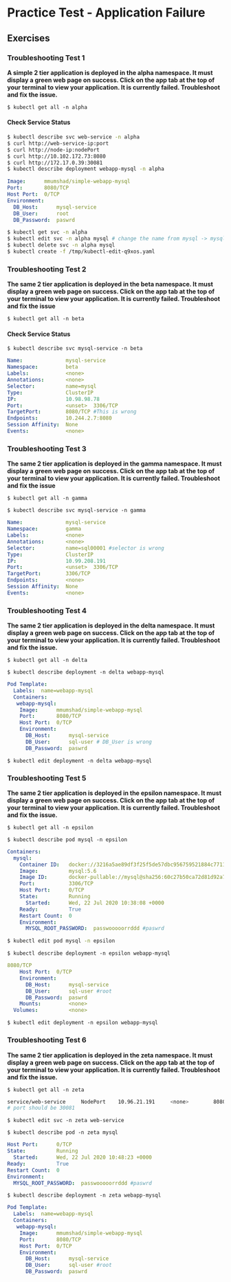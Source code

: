 # Practice Test - Application Failure

## Exercises

### Troubleshooting Test 1

**A simple 2 tier application is deployed in the alpha namespace. It must display a green web page on success. Click on the app tab at the top of your terminal to view your application. It is currently failed. Troubleshoot and fix the issue.**

`$ kubectl get all -n alpha`

#### Check Service Status

```bash
$ kubectl describe svc web-service -n alpha
$ curl http://web-service-ip:port
$ curl http://node-ip:nodePort
$ curl http://10.102.172.73:8080
$ curl http://172.17.0.39:30081
$ kubectl describe deployment webapp-mysql -n alpha
```

```yaml
Image:      mmumshad/simple-webapp-mysql
Port:       8080/TCP
Host Port:  0/TCP
Environment:
  DB_Host:      mysql-service
  DB_User:      root
  DB_Password:  paswrd
```

```bash
$ kubectl get svc -n alpha
$ kubectl edit svc -n alpha mysql # change the name from mysql -> mysql-service
$ kubectl delete svc -n alpha mysql
$ kubectl create -f /tmp/kubectl-edit-q9xos.yaml
```

### Troubleshooting Test 2

**The same 2 tier application is deployed in the beta namespace. It must display a green web page on success. Click on the app tab at the top of your terminal to view your application. It is currently failed. Troubleshoot and fix the issue**

`$ kubectl get all -n beta`

#### Check Service Status

`$ kubectl describe svc mysql-service -n beta`

```yaml
Name:              mysql-service
Namespace:         beta
Labels:            <none>
Annotations:       <none>
Selector:          name=mysql
Type:              ClusterIP
IP:                10.98.98.78
Port:              <unset>  3306/TCP
TargetPort:        8080/TCP #This is wrong
Endpoints:         10.244.2.7:8080
Session Affinity:  None
Events:            <none>
```

### Troubleshooting Test 3

**The same 2 tier application is deployed in the gamma namespace. It must display a green web page on success. Click on the app tab at the top of your terminal to view your application. It is currently failed. Troubleshoot and fix the issue**

`$ kubectl get all -n gamma`

`$ kubectl describe svc mysql-service -n gamma`

```yaml
Name:              mysql-service
Namespace:         gamma
Labels:            <none>
Annotations:       <none>
Selector:          name=sql00001 #selector is wrong
Type:              ClusterIP
IP:                10.99.208.191
Port:              <unset>  3306/TCP
TargetPort:        3306/TCP
Endpoints:         <none>
Session Affinity:  None
Events:            <none>
```

### Troubleshooting Test 4

**The same 2 tier application is deployed in the delta namespace. It must display a green web page on success. Click on the app tab at the top of your terminal to view your application. It is currently failed. Troubleshoot and fix the issue.**

`$ kubectl get all -n delta`

`$ kubectl describe deployment -n delta webapp-mysql`

```yaml
Pod Template:
  Labels:  name=webapp-mysql
  Containers:
   webapp-mysql:
    Image:      mmumshad/simple-webapp-mysql
    Port:       8080/TCP
    Host Port:  0/TCP
    Environment:
      DB_Host:      mysql-service
      DB_User:      sql-user # DB_User is wrong
      DB_Password:  paswrd
```

`$ kubectl edit deployment -n delta webapp-mysql`

### Troubleshooting Test 5

**The same 2 tier application is deployed in the epsilon namespace. It must display a green web page on success. Click on the app tab at the top of your terminal to view your application. It is currently failed. Troubleshoot and fix the issue.**

`$ kubectl get all -n epsilon`

`$ kubectl describe pod mysql -n epsilon`

```yaml
Containers:
  mysql:
    Container ID:   docker://3216a5ae89df3f25f5de57dbc956759521884c771144e13c46357caa9fb49bdc
    Image:          mysql:5.6
    Image ID:       docker-pullable://mysql@sha256:60c27b50ca72d81d92a743a965a82f124a4e123c7d374a021887286408878d60
    Port:           3306/TCP
    Host Port:      0/TCP
    State:          Running
      Started:      Wed, 22 Jul 2020 10:38:08 +0000
    Ready:          True
    Restart Count:  0
    Environment:
      MYSQL_ROOT_PASSWORD:  passwooooorrddd #paswrd
```

```bash
$ kubectl edit pod mysql -n epsilon
```

`$ kubectl describe deployment -n epsilon webapp-mysql`

```yaml
8080/TCP
    Host Port:  0/TCP
    Environment:
      DB_Host:      mysql-service
      DB_User:      sql-user #root
      DB_Password:  paswrd
    Mounts:         <none>
  Volumes:          <none>
```

`$ kubectl edit deployment -n epsilon webapp-mysql`

### Troubleshooting Test 6

**The same 2 tier application is deployed in the zeta namespace. It must display a green web page on success. Click on the app tab at the top of your terminal to view your application. It is currently failed. Troubleshoot and fix the issue.**

`$ kubectl get all -n zeta`

```bash
service/web-service     NodePort    10.96.21.191     <none>        8080:30088/TCP   57s
# port should be 30081
```

`$ kubectl edit svc -n zeta web-service`

`$ kubectl describe pod -n zeta mysql`

```yaml
Host Port:      0/TCP
State:          Running
  Started:      Wed, 22 Jul 2020 10:48:23 +0000
Ready:          True
Restart Count:  0
Environment:
  MYSQL_ROOT_PASSWORD:  passwooooorrddd #paswrd
```

`$ kubectl describe deployment -n zeta webapp-mysql`

```yaml
Pod Template:
  Labels:  name=webapp-mysql
  Containers:
   webapp-mysql:
    Image:      mmumshad/simple-webapp-mysql
    Port:       8080/TCP
    Host Port:  0/TCP
    Environment:
      DB_Host:      mysql-service
      DB_User:      sql-user #root
      DB_Password:  paswrd
```
